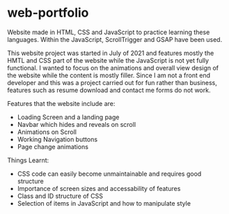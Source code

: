 # web-portfolio
Website made in HTML, CSS and JavaScript to practice learning these languages.
Within the JavaScript, ScrollTrigger and GSAP have been used. 

This website project was started in July of 2021 and features mostly the HMTL and CSS part of the website while the JavaScript is not yet fully functional. I wanted to focus on the animations and overall view design of the website while the content is mostly filler. Since I am not a front end developer and this was a project carried out for fun rather than business, features such as resume download and contact me forms do not work.

Features that the website include are:
- Loading Screen and a landing page
- Navbar which hides and reveals on scroll
- Animations on Scroll
- Working Navigation buttons
- Page change animations

Things Learnt:
- CSS code can easily become unmaintainable and requires good structure
- Importance of screen sizes and accessability of features 
- Class and ID structure of CSS
- Selection of items in JavaScript and how to manipulate style
